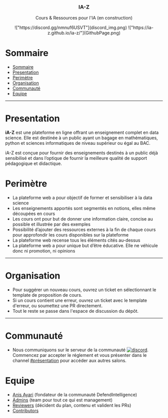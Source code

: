 <h3 align="center">IA-Z</h3>
<p align="center">
  Cours & Ressources pour l'IA (en construction)
</p>

<p align="center">
  <!-- <a href="https://discord.gg/nmnuf6USVT">
    <img alt="discord server invitation link" src="discord_img.png" style="width: 13%; height: 15%">
  </a> -->
  !["https://discord.gg/nmnuf6USVT"](discord_img.png)
  <!-- <a href="https://ia-z.github.io/ia-z/">
    <img src="GithubPage.png" style="width: 15%; height: 15%">
  </a> -->
  !["https://ia-z.github.io/ia-z/"](GithubPage.png)
</p>


# Sommaire

- [Sommaire](#sommaire)
- [Presentation](#presentation)
- [Perimètre](#perimètre)
- [Organisation](#organisation)
- [Communauté](#communauté)
- [Equipe](#equipe)

---



# Presentation
**iA-Z** est une plateforme en ligne offrant un enseignement complet en data science. Elle est destinée à un public ayant un bagage en mathématiques, python et sciences informatiques de niveau supérieur ou égal au BAC. 

iA-Z est conçue pour fournir des enseignements destinés à un public déjà sensibilisé et dans l’optique de fournir la meilleure qualité de support pédagogique et didactique.

# Perimètre
- La plateforme web a pour objectif de former et sensibiliser à la data science
-	Les enseignements apportés sont segmentés en notions, elles même découpées en cours
-	Les cours ont pour but de donner une information claire, concise au possible et illustrée par des exemples
-	Possibilité d’ajouter des ressources externes à la fin de chaque cours pour approfondir les cours disponibles sur la plateforme
-	La plateforme web recense tous les éléments cités au-dessus
-	La plateforme web a pour unique but d’être éducative. Elle ne véhicule donc ni promotion,  ni opinions


---
# Organisation

-  Pour suggérer un nouveau cours, ouvrez un ticket en sélectionnant le template de proposition de cours.
-  Si un cours contient une erreur, ouvrez un ticket avec le template d'erreur, ou soumettez une PR directement.
-  Tout le reste se passe dans l'espace de discussion du dépôt.

---
# Communauté

- Nous communiquons sur le serveur de la communauté [![discord](https://img.shields.io/discord/638695942786121758?label=DefendIntelligence&logoColor=ffffff&color=7389D8&labelColor=6A7EC2)](https://discord.gg/nmnuf6USVT). 
Commencez par accepter le réglement et vous présenter dans le channel [#présentation](https://discord.gg/v4nKnCcEqF) pour accéder aux autres salons.


# Equipe

- [Anis Ayari](https://www.github.com/anisayari) (fondateur de la communauté DefendIntelligence)
- [Admins](https://github.com/orgs/ia-z/teams/admins/members) (team pour tout ce qui est management)
- [Reviewers](https://github.com/orgs/ia-z/teams/reviewers/members) (décident du plan, contenu et valident les PRs)
- [Contributors](https://github.com/ia-z/ia-z/graphs/contributors)

